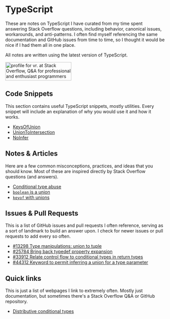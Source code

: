 # TypeScript

These are notes on TypeScript I have curated from my time spent answering Stack Overflow questions, including behavior, canonical issues, workarounds, and anti-patterns.
I often find myself referencing the same documentation and GitHub issues from time to time, so I thought it would be nice if I had them all in one place.

All notes are written using the latest version of TypeScript.

<a href="https://stackoverflow.com/users/18244921"><img src="https://stackoverflow.com/users/flair/18244921.png" width="208" height="58" alt="profile for vr. at Stack Overflow, Q&amp;A for professional and enthusiast programmers" title="profile for vr. at Stack Overflow, Q&amp;A for professional and enthusiast programmers"></a>

## Code Snippets

This section contains useful TypeScript snippets, mostly utilities. 
Every snippet will include an explanation of why you would use it and how it works.

-   [KeysOfUnion](keys-of-union.md)
-   [UnionToIntersection](union-to-intersection.md)
-   [NoInfer](no-infer.md)

## Notes & Articles

Here are a few common misconceptions, practices, and ideas that you should know.
Most of these are inspired directly by Stack Overflow questions (and answers).

-   [Conditional type abuse](conditional-type-abuse.md)
-   [`boolean` is a union](boolean-is-a-union.md)
-   [`keyof` with unions](keyof-with-unions.md)

## Issues & Pull Requests

This is a list of GitHub issues and pull requests I often reference, serving as a sort of landmark to build an answer upon.
I check for newer issues or pull requests to add every so often.

-   [#13298 Type manipulations: union to tuple](https://github.com/microsoft/TypeScript/issues/13298)
-   [#25784 Bring back typedef property expansion](https://github.com/microsoft/TypeScript/issues/25784)
-   [#33912 Relate control flow to conditional types in return types](https://github.com/microsoft/TypeScript/issues/33912)
-   [#44312 Keyword to permit inferring a union for a type parameter](https://github.com/microsoft/TypeScript/issues/44312)

## Quick links

This is just a list of webpages I link to extremely often.
Mostly just documentation, but sometimes there's a Stack Overflow Q&A or GitHub repository.

-   [Distributive conditional types](https://www.typescriptlang.org/docs/handbook/2/conditional-types.html#distributive-conditional-types)

